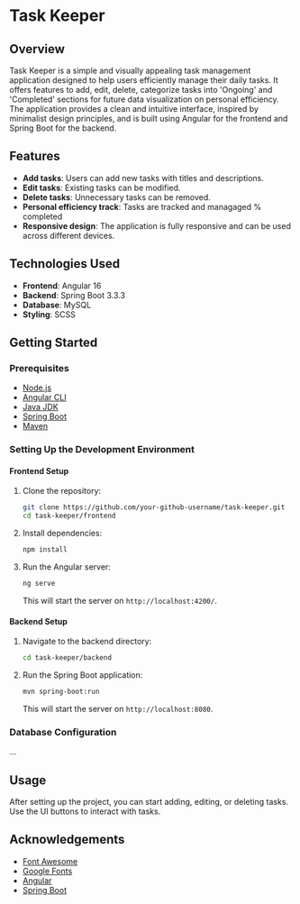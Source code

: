 # Task Keeper

## Overview
Task Keeper is a simple and visually appealing task management application designed to help users efficiently manage their daily tasks. It offers features to add, edit, delete, categorize tasks into 'Ongoing' and 'Completed' sections for future data visualization on personal efficiency. The application provides a clean and intuitive interface, inspired by minimalist design principles, and is built using Angular for the frontend and Spring Boot for the backend.

## Features
- **Add tasks**: Users can add new tasks with titles and descriptions.
- **Edit tasks**: Existing tasks can be modified.
- **Delete tasks**: Unnecessary tasks can be removed.
- **Personal efficiency track**: Tasks are tracked and managaged % completed
- **Responsive design**: The application is fully responsive and can be used across different devices.

## Technologies Used
- **Frontend**: Angular 16
- **Backend**: Spring Boot 3.3.3
- **Database**: MySQL 
- **Styling**: SCSS 

## Getting Started

### Prerequisites
- [Node.js](https://nodejs.org/)
- [Angular CLI](https://cli.angular.io/)
- [Java JDK](https://www.oracle.com/java/technologies/javase-jdk11-downloads.html)
- [Spring Boot](https://spring.io/projects/spring-boot)
- [Maven](https://maven.apache.org/)

### Setting Up the Development Environment

#### Frontend Setup
1. Clone the repository:
   ```bash
   git clone https://github.com/your-github-username/task-keeper.git
   cd task-keeper/frontend
   ```
2. Install dependencies:
   ```bash
   npm install
   ```
3. Run the Angular server:
   ```bash
   ng serve
   ```
   This will start the server on `http://localhost:4200/`.

#### Backend Setup
1. Navigate to the backend directory:
   ```bash
   cd task-keeper/backend
   ```
2. Run the Spring Boot application:
   ```bash
   mvn spring-boot:run
   ```
   This will start the server on `http://localhost:8080`.

### Database Configuration
...

## Usage
After setting up the project, you can start adding, editing, or deleting tasks. Use the UI buttons to interact with tasks.

## Acknowledgements
- [Font Awesome](https://fontawesome.com)
- [Google Fonts](https://fonts.google.com/)
- [Angular](https://angular.io/)
- [Spring Boot](https://spring.io/projects/spring-boot)
